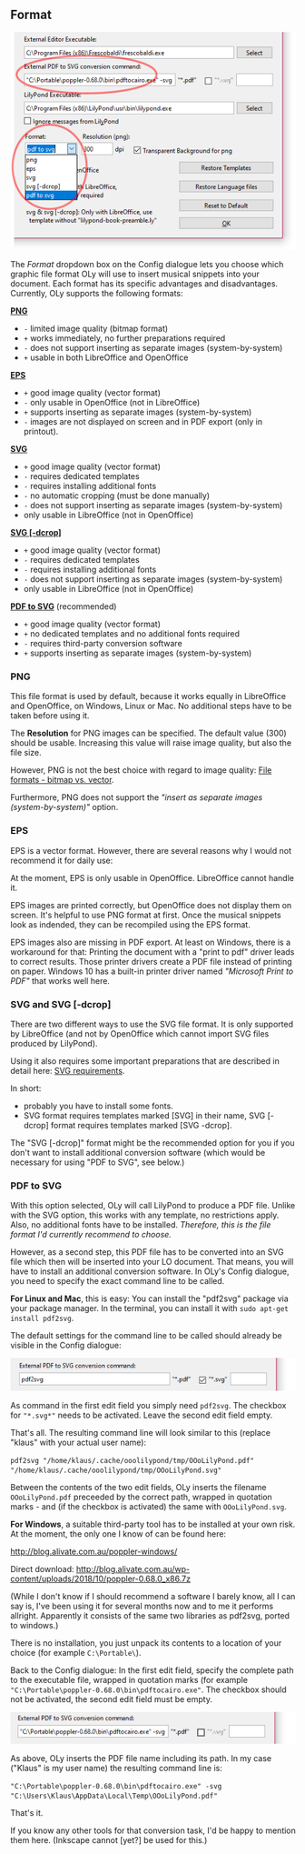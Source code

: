## Format

<img src="https://raw.githubusercontent.com/KlausBlum/OLy-resources/master/images/format-dropdown-03.png">

The *Format* dropdown box on the Config dialogue lets you choose which graphic file format OLy will use to insert musical snippets into your document. 
Each format has its specific advantages and disadvantages. 
Currently, OLy supports the following formats: 

**[PNG](#png)**
* `-`  limited image quality (bitmap format)
* `+` works immediately, no further preparations required
* `-` does not support inserting as separate images (system-by-system)
* `+` usable in both LibreOffice and OpenOffice

**[EPS](#eps)**
* `+` good image quality (vector format)
* `-`  only usable in OpenOffice (not in LibreOffice)
* `+` supports inserting as separate images (system-by-system)
* `-`  images are not displayed on screen and in PDF export (only in printout).

**[SVG](#svg-and-svg--dcrop)**
* `+` good image quality (vector format)
* `-` requires dedicated templates
* `-` requires installing additional fonts
* `-` no automatic cropping (must be done manually)
* `-` does not support inserting as separate images (system-by-system)
* only usable in LibreOffice (not in OpenOffice)

**[SVG [-dcrop]](#svg-and-svg--dcrop)**
* `+` good image quality (vector format)
* `-` requires dedicated templates
* `-` requires installing additional fonts
* `-` does not support inserting as separate images (system-by-system)
* only usable in LibreOffice (not in OpenOffice)


**[PDF to SVG](#pdf-to-svg)** (recommended)
* `+` good image quality (vector format)
* `+` no dedicated templates and no additional fonts required
* `-`  requires third-party conversion software
* `+` supports inserting as separate images (system-by-system)

### **PNG**

This file format is used by default, because it works equally in LibreOffice and OpenOffice, on Windows, Linux or Mac. 
No additional steps have to be taken before using it. 

The **Resolution** for PNG images can be specified. The default value (300) should be usable. Increasing this value will raise image quality, but also the file size.

However, PNG is not the best choice with regard to image quality: [File formats - bitmap vs. vector](https://github.com/openlilylib/LO-ly/wiki/File-formats:-bitmap-vs.-vector#file-formats-bitmap-vs-vector).

Furthermore, PNG does not support the *"insert as separate images (system-by-system)"* option.

### **EPS**
EPS is a vector format. However, there are several reasons why I would not recommend it for daily use:

At the moment, EPS is only usable in OpenOffice. LibreOffice cannot handle it. 

EPS images are printed correctly, but OpenOffice does not display them on screen. It's helpful to use PNG format at first. Once the musical snippets look as indended, they can be recompiled using the EPS format.

EPS images also are missing in PDF export. At least on Windows, there is a workaround for that: Printing the document with a "print to pdf" driver leads to correct results. Those printer drivers create a PDF file instead of printing on paper. 
Windows 10 has a built-in printer driver named _"Microsoft Print to PDF"_ that works well here. 

### **SVG** and **SVG [-dcrop]**
There are two different ways to use the SVG file format. It is only supported by LibreOffice (and not by OpenOffice which cannot import SVG files produced by LilyPond). 

Using it also requires some important preparations that are described in detail here: 
[SVG requirements](https://github.com/openlilylib/LO-ly/wiki/SVG-requirements#svg-requirements).

In short: 
* probably you have to install some fonts. 
* SVG format requires templates marked [SVG] in their name, SVG [-dcrop] format requires templates marked [SVG -dcrop].

The "SVG [-dcrop]" format might be the recommended option for you if you don't want to install additional conversion software (which would be necessary for using "PDF to SVG", see below.)

### **PDF to SVG**

With this option selected, OLy will call LilyPond to produce a PDF file. 
Unlike with the SVG option, this works with any template, no restrictions apply. 
Also, no additional fonts have to be installed. _Therefore, this is the file format I'd currently recommend to choose._

However, as a second step, this PDF file has to be converted into an SVG file which then will be inserted into your LO document. 
That means, you will have to install an additional conversion software. In OLy's Config dialogue, you need to specify the exact command line to be called. 

**For Linux and Mac**, this is easy: You can install the "pdf2svg" package via your package manager. In the terminal, you can install it with `sudo apt-get install pdf2svg`.

The default settings for the command line to be called should already be visible in the Config dialogue: 

<img src="https://raw.githubusercontent.com/KlausBlum/OLy-resources/master/images/pdf2svg-linux-01.png">

As command in the first edit field you simply need `pdf2svg`. The checkbox for `"*.svg*"` needs to be activated. Leave the second edit field empty.

That's all. The resulting command line will look similar to this (replace "klaus" with your actual user name): 

`pdf2svg "/home/klaus/.cache/ooolilypond/tmp/OOoLilyPond.pdf" "/home/klaus/.cache/ooolilypond/tmp/OOoLilyPond.svg"`

Between the contents of the two edit fields, OLy inserts the filename `OOoLilyPond.pdf` preceeded by the correct path, wrapped in quotation marks - and (if the checkbox is activated) the same with `OOoLilyPond.svg`.

**For Windows**, a suitable third-party tool has to be installed at your own risk. 
At the moment, the only one I know of can be found here: 

http://blog.alivate.com.au/poppler-windows/

Direct download: http://blog.alivate.com.au/wp-content/uploads/2018/10/poppler-0.68.0_x86.7z

(While I don't know if I should recommend a software I barely know, all I can say is, I've been using it for several months now and to me it performs allright. Apparently it consists of the same two libraries as pdf2svg, ported to windows.) 

There is no installation, you just unpack its contents to a location of your choice (for example `C:\Portable\`).

Back to the Config dialogue: 
In the first edit field, specify the complete path to the executable file, wrapped in quotation marks (for example `"C:\Portable\poppler-0.68.0\bin\pdftocairo.exe"`. The checkbox should not be activated, the second edit field must be empty.

<img src="https://raw.githubusercontent.com/KlausBlum/OLy-resources/master/images/pdf2svg-windows-01.png">

As above, OLy inserts the PDF file name including its path. 
In my case ("Klaus" is my user name) the resulting command line is:

`"C:\Portable\poppler-0.68.0\bin\pdftocairo.exe" -svg "C:\Users\Klaus\AppData\Local\Temp\OOoLilyPond.pdf"`

That's it. 

If you know any other tools for that conversion task, I'd be happy to mention them here. (Inkscape cannot [yet?] be used for this.)

